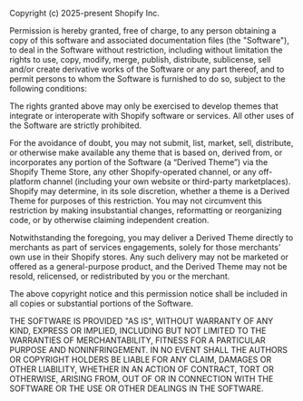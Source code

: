 Copyright (c) 2025-present Shopify Inc.

Permission is hereby granted, free of charge, to any person obtaining a copy of this software and associated documentation files (the "Software"), to deal in the Software without restriction, including without limitation the rights to use, copy, modify, merge, publish, distribute, sublicense, sell and/or create derivative works of the Software or any part thereof, and to permit persons to whom the Software is furnished to do so, subject to the following conditions:

The rights granted above may only be exercised to develop themes that integrate or interoperate with Shopify software or services. All other uses of the Software are strictly prohibited.

For the avoidance of doubt, you may not submit, list, market, sell, distribute, or otherwise make available any theme that is based on, derived from, or incorporates any portion of the Software (a “Derived Theme”) via the Shopify Theme Store, any other Shopify-operated channel, or any off-platform channel (including your own website or third-party marketplaces). Shopify may determine, in its sole discretion, whether a theme is a Derived Theme for purposes of this restriction. You may not circumvent this restriction by making insubstantial changes, reformatting or reorganizing code, or by otherwise claiming independent creation.

Notwithstanding the foregoing, you may deliver a Derived Theme directly to merchants as part of services engagements, solely for those merchants’ own use in their Shopify stores. Any such delivery may not be marketed or offered as a general-purpose product, and the Derived Theme may not be resold, relicensed, or redistributed by you or the merchant.

The above copyright notice and this permission notice shall be included in all copies or substantial portions of the Software.

THE SOFTWARE IS PROVIDED "AS IS", WITHOUT WARRANTY OF ANY KIND, EXPRESS OR IMPLIED, INCLUDING BUT NOT LIMITED TO THE WARRANTIES OF MERCHANTABILITY, FITNESS FOR A PARTICULAR PURPOSE AND NONINFRINGEMENT. IN NO EVENT SHALL THE AUTHORS OR COPYRIGHT HOLDERS BE LIABLE FOR ANY CLAIM, DAMAGES OR OTHER LIABILITY, WHETHER IN AN ACTION OF CONTRACT, TORT OR OTHERWISE, ARISING FROM, OUT OF OR IN CONNECTION WITH THE SOFTWARE OR THE USE OR OTHER DEALINGS IN THE SOFTWARE.
